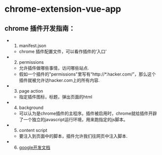# chrome-extension-vue-app

## chrome 插件开发指南：
* 1. manifest.json 
  - chrome 插件配置文件，可以看作插件的‘入口’
* 2. permissions
  - 允许插件做哪些事情，访问哪些站点.
  - 假如一个插件的"permissions"里写有“http://*.hacker.com/”，那么这个插件就被允许访hacker.com上的所有内容.
* 3. page action
  - 指定插件图标，标题，弹出页面的html
* 4. background
  - 可以认为是chrome插件的主程序。插件被启用时，chrome就给插件开辟了一个独立的javascript运行环境，用来跑指定的js脚本。
* 5. content script
  - 要注入到页面中的脚本，插件允许我们往网页中注入脚本.
* 6. [google开发文档](https://crxdoc-zh.appspot.com/extensions/devguide)
